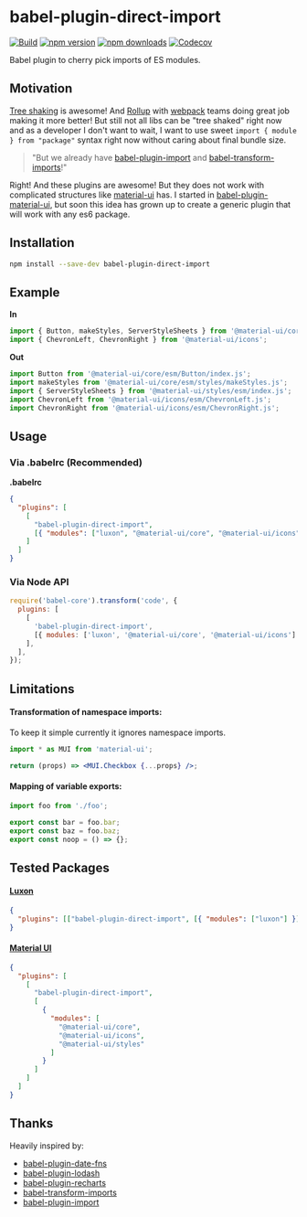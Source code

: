 # babel-plugin-direct-import

[![Build](https://github.com/umidbekkarimov/babel-plugin-direct-import/workflows/Build/badge.svg?branch=master)](https://github.com/umidbekkarimov/babel-plugin-direct-import/actions)
[![npm version](https://img.shields.io/npm/v/babel-plugin-direct-import.svg)](https://www.npmjs.com/package/babel-plugin-direct-import)
[![npm downloads](https://img.shields.io/npm/dm/babel-plugin-direct-import.svg)](https://www.npmjs.com/package/babel-plugin-direct-import)
[![Codecov](https://img.shields.io/codecov/c/gh/umidbekkarimov/babel-plugin-direct-import.svg?style=flat-square)](https://codecov.io/gh/umidbekkarimov/babel-plugin-direct-import)

Babel plugin to cherry pick imports of ES modules.

## Motivation

[Tree shaking](https://webpack.js.org/guides/tree-shaking/) is awesome! And
[Rollup](https://rollupjs.org/) with [webpack](https://webpack.js.org) teams
doing great job making it more better! But still not all libs can be "tree
shaked" right now and as a developer I don't want to wait, I want to use sweet
`import { module } from "package"` syntax right now without caring about final
bundle size.

> "But we already have
> [babel-plugin-import](https://github.com/ant-design/babel-plugin-import) and
> [babel-transform-imports](https://bitbucket.org/amctheatres/babel-transform-imports)!"

Right! And these plugins are awesome! But they does not work with complicated structures like [material-ui](https://github.com/mui-org/material-ui/blob/master/packages/material-ui/src/index.js) has.
I started in [babel-plugin-material-ui](https://www.npmjs.com/package/babel-plugin-material-ui), but soon this idea has grown up to create a generic plugin that will work with any es6 package.

## Installation

```bash
npm install --save-dev babel-plugin-direct-import
```

## Example

**In**

```javascript
import { Button, makeStyles, ServerStyleSheets } from '@material-ui/core';
import { ChevronLeft, ChevronRight } from '@material-ui/icons';
```

**Out**

```javascript
import Button from '@material-ui/core/esm/Button/index.js';
import makeStyles from '@material-ui/core/esm/styles/makeStyles.js';
import { ServerStyleSheets } from '@material-ui/styles/esm/index.js';
import ChevronLeft from '@material-ui/icons/esm/ChevronLeft.js';
import ChevronRight from '@material-ui/icons/esm/ChevronRight.js';
```

## Usage

### **Via .babelrc (Recommended)**

**.babelrc**

```json
{
  "plugins": [
    [
      "babel-plugin-direct-import",
      [{ "modules": ["luxon", "@material-ui/core", "@material-ui/icons"] }]
    ]
  ]
}
```

### **Via Node API**

```javascript
require('babel-core').transform('code', {
  plugins: [
    [
      'babel-plugin-direct-import',
      [{ modules: ['luxon', '@material-ui/core', '@material-ui/icons'] }],
    ],
  ],
});
```

## Limitations

#### Transformation of namespace imports:

To keep it simple currently it ignores namespace imports.

```jsx
import * as MUI from 'material-ui';

return (props) => <MUI.Checkbox {...props} />;
```

#### Mapping of variable exports:

```js
import foo from './foo';

export const bar = foo.bar;
export const baz = foo.baz;
export const noop = () => {};
```

## Tested Packages

#### [Luxon](https://github.com/moment/luxon)

```json
{
  "plugins": [["babel-plugin-direct-import", [{ "modules": ["luxon"] }]]]
}
```

#### [Material UI](https://github.com/mui-org/material-ui)

```json
{
  "plugins": [
    [
      "babel-plugin-direct-import",
      [
        {
          "modules": [
            "@material-ui/core",
            "@material-ui/icons",
            "@material-ui/styles"
          ]
        }
      ]
    ]
  ]
}
```

## Thanks

Heavily inspired by:

- [babel-plugin-date-fns](https://github.com/date-fns/babel-plugin-date-fns)
- [babel-plugin-lodash](https://github.com/lodash/babel-plugin-lodash)
- [babel-plugin-recharts](https://github.com/recharts/babel-plugin-recharts)
- [babel-transform-imports](https://bitbucket.org/amctheatres/babel-transform-imports)
- [babel-plugin-import](https://github.com/ant-design/babel-plugin-import)
